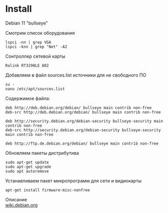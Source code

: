 # Install

Debian 11 "bullseye"

Смотрим список оборудования
```
lspci -nn | grep VGA
lspci -knn | grep "Net" -A2

```
Сонтроллер сетевой карты
```
Ralink RT3290LE 802
```

Добавляем в файл sources.list источники для не свободного ПО
```
su -
nano /etc/apt/sources.list
```
Содержимое файла:
```
deb http://deb.debian.org/debian/ bullseye main contrib non-free
deb-src http://deb.debian.org/debian/ bullseye main contrib non-free

deb http://security.debian.org/debian-security bullseye-security main contrib non-free
deb-src http://security.debian.org/debian-security bullseye-security main contrib non-free

deb http://ftp.de.debian.org/debian/ bullseye main contrib non-free
```
Обновляем пакеты дистрибутива
```
sudo apt-get update
sudo apt-get upgrade
sudo apt autoremove
```
Устанавливаем пакет микропрограмм для сети и видиокарты
```
apt-get install firmware-misc-nonfree
```
Описание  
[wiki.debian.org](https://wiki.debian.org/rt2800usb)
